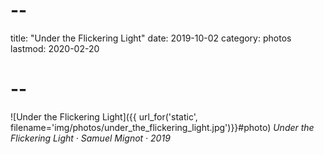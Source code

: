 # --
title: "Under the Flickering Light"
date: 2019-10-02
category: photos
lastmod: 2020-02-20
# --

![Under the Flickering Light]({{ url_for('static', filename='img/photos/under_the_flickering_light.jpg')}}#photo)
*Under the Flickering Light · Samuel Mignot · 2019*
